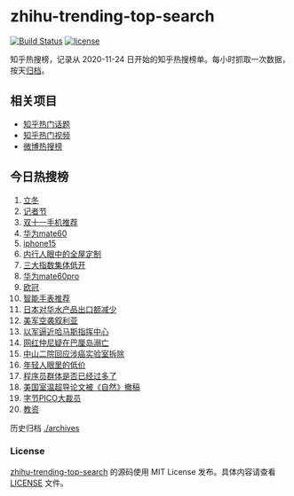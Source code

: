 # zhihu-trending-top-search

[![Build Status](https://github.com/justjavac/zhihu-trending-top-search/workflows/ci/badge.svg?branch=main)](https://github.com/justjavac/zhihu-trending-top-search/actions)
[![license](https://img.shields.io/github/license/justjavac/zhihu-trending-top-search)](https://github.com/justjavac/zhihu-trending-top-search/blob/main/LICENSE)

知乎热搜榜，记录从 2020-11-24 日开始的知乎热搜榜单。每小时抓取一次数据，按天[归档](./archives)。

## 相关项目

- [知乎热门话题](https://github.com/justjavac/zhihu-trending-hot-questions)
- [知乎热门视频](https://github.com/justjavac/zhihu-trending-hot-video)
- [微博热搜榜](https://github.com/justjavac/weibo-trending-hot-search)

## 今日热搜榜

<!-- BEGIN -->
<!-- 最后更新时间 Thu Nov 09 2023 11:07:27 GMT+0800 (China Standard Time) -->

1. [立冬](https://www.zhihu.com/search?q=%E7%AB%8B%E5%86%AC)
1. [记者节](https://www.zhihu.com/search?q=%E8%AE%B0%E8%80%85%E8%8A%82)
1. [双十一手机推荐](https://www.zhihu.com/search?q=%E5%8F%8C%E5%8D%81%E4%B8%80%E6%89%8B%E6%9C%BA%E6%8E%A8%E8%8D%90)
1. [华为mate60](https://www.zhihu.com/search?q=%E5%8D%8E%E4%B8%BAmate60)
1. [iphone15](https://www.zhihu.com/search?q=iphone15)
1. [内行人眼中的全屋定制](https://www.zhihu.com/search?q=%E5%86%85%E8%A1%8C%E4%BA%BA%E7%9C%BC%E4%B8%AD%E7%9A%84%E5%85%A8%E5%B1%8B%E5%AE%9A%E5%88%B6)
1. [三大指数集体低开](https://www.zhihu.com/search?q=%E4%B8%89%E5%A4%A7%E6%8C%87%E6%95%B0%E9%9B%86%E4%BD%93%E4%BD%8E%E5%BC%80)
1. [华为mate60pro](https://www.zhihu.com/search?q=%E5%8D%8E%E4%B8%BAmate60pro)
1. [欧冠](https://www.zhihu.com/search?q=%E6%AC%A7%E5%86%A0)
1. [智能手表推荐](https://www.zhihu.com/search?q=%E6%99%BA%E8%83%BD%E6%89%8B%E8%A1%A8%E6%8E%A8%E8%8D%90)
1. [日本对华水产品出口额减少](https://www.zhihu.com/search?q=%E6%97%A5%E6%9C%AC%E5%AF%B9%E5%8D%8E%E6%B0%B4%E4%BA%A7%E5%93%81%E5%87%BA%E5%8F%A3%E9%A2%9D%E5%87%8F%E5%B0%91)
1. [美军空袭叙利亚](https://www.zhihu.com/search?q=%E7%BE%8E%E5%86%9B%E7%A9%BA%E8%A2%AD%E5%8F%99%E5%88%A9%E4%BA%9A)
1. [以军逼近哈马斯指挥中心](https://www.zhihu.com/search?q=%E4%BB%A5%E5%86%9B%E9%80%BC%E8%BF%91%E5%93%88%E9%A9%AC%E6%96%AF%E6%8C%87%E6%8C%A5%E4%B8%AD%E5%BF%83)
1. [网红仲尼疑在巴厘岛溺亡](https://www.zhihu.com/search?q=%E7%BD%91%E7%BA%A2%E4%BB%B2%E5%B0%BC%E7%96%91%E5%9C%A8%E5%B7%B4%E5%8E%98%E5%B2%9B%E6%BA%BA%E4%BA%A1)
1. [中山二院回应涉癌实验室拆除](https://www.zhihu.com/search?q=%E4%B8%AD%E5%B1%B1%E4%BA%8C%E9%99%A2%E5%9B%9E%E5%BA%94%E6%B6%89%E7%99%8C%E5%AE%9E%E9%AA%8C%E5%AE%A4%E6%8B%86%E9%99%A4)
1. [年轻人眼里的低价](https://www.zhihu.com/search?q=%E5%B9%B4%E8%BD%BB%E4%BA%BA%E7%9C%BC%E9%87%8C%E7%9A%84%E4%BD%8E%E4%BB%B7)
1. [程序员群体是否已经过多了](https://www.zhihu.com/search?q=%E7%A8%8B%E5%BA%8F%E5%91%98%E7%BE%A4%E4%BD%93%E6%98%AF%E5%90%A6%E5%B7%B2%E7%BB%8F%E8%BF%87%E5%A4%9A%E4%BA%86)
1. [美国室温超导论文被《自然》撤稿](https://www.zhihu.com/search?q=%E7%BE%8E%E5%9B%BD%E5%AE%A4%E6%B8%A9%E8%B6%85%E5%AF%BC%E8%AE%BA%E6%96%87%E8%A2%AB%E3%80%8A%E8%87%AA%E7%84%B6%E3%80%8B%E6%92%A4%E7%A8%BF)
1. [字节PICO大裁员](https://www.zhihu.com/search?q=%E5%AD%97%E8%8A%82PICO%E5%A4%A7%E8%A3%81%E5%91%98)
1. [教资](https://www.zhihu.com/search?q=%E6%95%99%E8%B5%84)

<!-- END -->

历史归档 [./archives](./archives)

### License

[zhihu-trending-top-search](https://github.com/justjavac/zhihu-trending-top-search) 的源码使用 MIT License
发布。具体内容请查看 [LICENSE](./LICENSE) 文件。
